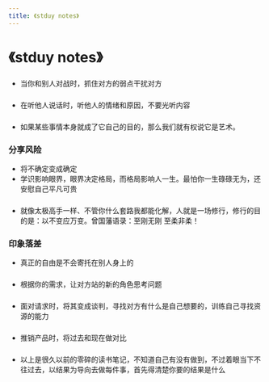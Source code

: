```yaml
---
title: 《stduy notes》
---
```


# 《stduy notes》

###
- 当你和别人对战时，抓住对方的弱点干扰对方
###
- 在听他人说话时，听他人的情绪和原因，不要光听内容
###
- 如果某些事情本身就成了它自己的目的，那么我们就有权说它是艺术。

### 分享风险
- 将不确定变成确定
- 学识影响眼界，眼界决定格局，而格局影响人一生。最怕你一生碌碌无为，还安慰自己平凡可贵
###
- 就像太极高手一样、不管你什么套路我都能化解，人就是一场修行，修行的目的是：以不变应万变。曾国藩语录：至刚无刚 至柔非柔！

### 印象落差
- 真正的自由是不会寄托在别人身上的

###
- 根据你的需求，让对方站的新的角色思考问题

###
- 面对请求时，将其变成谈判，寻找对方有什么是自己想要的，训练自己寻找资源的能力

###
- 推销产品时，将过去和现在做对比

###
- 以上是很久以前的零碎的读书笔记，不知道自己有没有做到，不过着眼当下不往过去，以结果为导向去做每件事，首先得清楚你要的结果是什么



